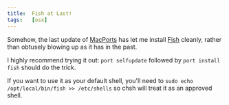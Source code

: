 ```yaml
---
title:  Fish at Last!
tags:   [osx]
---
```


Somehow, the last update of [MacPorts][] has let me install [Fish][] cleanly, rather than obtusely blowing up as it has in the past.

I highly recommend trying it out: `port selfupdate` followed by `port install fish` should do the trick.

If you want to use it as your default shell, you'll need to `sudo echo /opt/local/bin/fish >> /etc/shells` so chsh will treat it as an approved shell.

[MacPorts]: http://www.macports.org/
[Fish]: http://fishshell.org/

